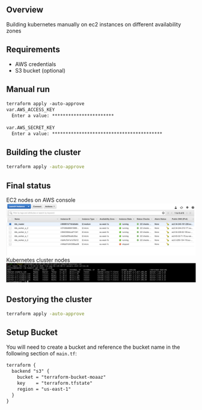 ## Overview
Building kubernetes manually on ec2 instances on different availability zones

## Requirements
* AWS credentials
* S3 bucket (optional)

## Manual run 
```
terraform apply -auto-approve
var.AWS_ACCESS_KEY
  Enter a value: ***********************

var.AWS_SECRET_KEY
  Enter a value: *****************************************
```
## Building the cluster
```bash
terraform apply -auto-approve
```

## Final status
EC2 nodes on AWS console
![EC2 nodes on AWS console](aws-k8s-cluster.png) 
Kubernetes cluster nodes
![Kubernetes cluster nodes](k8s-cluster-nodes-details.png )

## Destorying the cluster
```bash
terraform apply -auto-approve
```

## Setup Bucket
You will need to create a bucket and reference the bucket name in the following section of `main.tf`:

```
terraform {
  backend "s3" {
    bucket = "terraform-bucket-moaaz"
    key    = "terraform.tfstate"
    region = "us-east-1"
  }
}
```